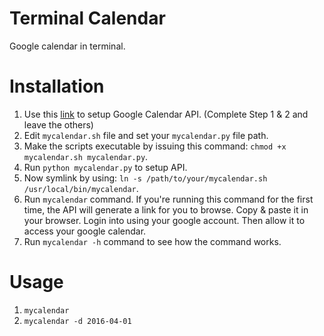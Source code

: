 # Terminal Calendar
Google calendar in terminal.

# Installation
1. Use this <a target="_blank" href="https://developers.google.com/google-apps/calendar/quickstart/python">link</a> to setup Google Calendar API. (Complete Step 1 & 2 and leave the others)
2. Edit `mycalendar.sh` file and set your `mycalendar.py` file path.
3. Make the scripts executable by issuing this command: `chmod +x mycalendar.sh mycalendar.py`.
4. Run `python mycalendar.py` to setup API.
5. Now symlink by using: `ln -s /path/to/your/mycalendar.sh /usr/local/bin/mycalendar`.
6. Run `mycalendar` command. If you're running this command for the first time, the API will generate a link for you to browse. Copy & paste it in your browser. Login into using your google account. Then allow it to access your google calendar.
7. Run `mycalendar -h` command to see how the command works.

# Usage
1. `mycalendar`
2. `mycalendar -d 2016-04-01`

